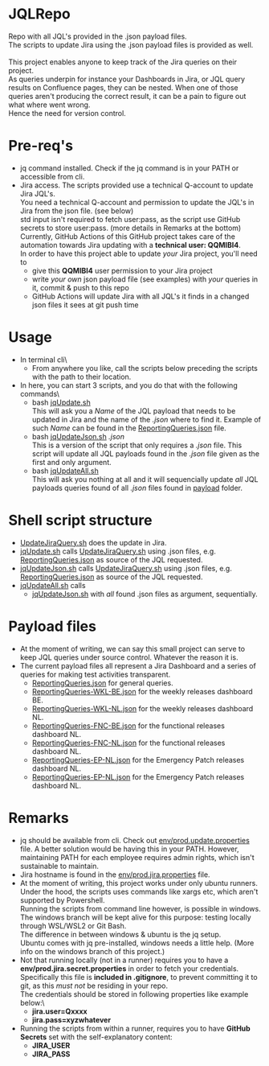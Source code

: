 # JQLRepo
Repo with all JQL's provided in the .json payload files.\
The scripts to update Jira using the .json payload files is provided as well.\
\
This project enables anyone to keep track of the Jira queries on their project.\
As queries underpin for instance your Dashboards in Jira, or JQL query results on Confluence pages, they can be nested.
When one of those queries aren't producing the correct result, it can be a pain to figure out what where went wrong.\
Hence the need for version control.

# Pre-req's
* jq command installed.  Check if the jq command is in your PATH or accessible from cli. 
* Jira access. The scripts provided use a technical Q-account to update Jira JQL's.\
You need a technical Q-account and permission to update the JQL's in Jira from the json file. (see below)\
std input isn't required to fetch user:pass, as the script use GitHub secrets to store user:pass. (more details in Remarks at the bottom)\
Currently, GitHub Actions of this GitHub project takes care of the automation towards Jira updating with a **technical user:  QQMIBI4**.\
In order to have this project able to update *your* Jira project, you'll need to  
  - give this **QQMIBI4** user permission to your Jira project
  - write *your own* json payload file (see examples) with *your* queries in it, commit & push to this repo
  - GitHub Actions will update Jira with all JQL's it finds in a changed json files it sees at git push time
  
# Usage
* In terminal cli\
  - From anywhere you like, call the scripts below preceding the scripts with the path to their location. 
* In here, you can start 3 scripts, and you do that with the following commands\
  - bash [jqUpdate.sh](./JiraReporting/jqUpdate.sh)\
This will ask you a *Name* of the JQL payload that needs to be updated in Jira and the name of the *.json* where to find it. Example of such *Name* can be found in the [ReportingQueries.json](./JiraReporting/ReportingQueries.json) file. 
  - bash [jqUpdateJson.sh](./JiraReporting/jqUpdateJson.sh) *.json*\
This is a version of the script that only requires a *.json* file. This script will update all JQL payloads found in the *.json* file given as the first and only argument. 
  - bash [jqUpdateAll.sh](./JiraReporting/jqUpdateAll.sh)\
This will ask you nothing at all and it will sequencially update *all* JQL payloads queries found of all *.json* files found in [payload](./JiraReporting/payload/) folder. 

# Shell script structure
* [UpdateJiraQuery.sh](./JiraReporting/UpdateJiraQuery.sh) does the update in Jira.
* [jqUpdate.sh](./JiraReporting/jqUpdate.sh) calls [UpdateJiraQuery.sh](./JiraReporting/UpdateJiraQuery.sh) using .json files, e.g. [ReportingQueries.json](./JiraReporting/ReportingQueries.json) as source of the JQL requested.
* [jqUpdateJson.sh](./JiraReporting/jqUpdateJson.sh) calls [UpdateJiraQuery.sh](./JiraReporting/UpdateJiraQuery.sh) using .json files, e.g. [ReportingQueries.json](./JiraReporting/ReportingQueries.json) as source of the JQL requested.
* [jqUpdateAll.sh](./JiraReporting/jqUpdateAll.sh) calls 
  - [jqUpdateJson.sh](./JiraReporting/jqUpdateJson.sh) with *all* found .json files as argument, sequentially.

# Payload files
* At the moment of writing, we can say this small project can serve to keep JQL queries under source control.  Whatever the reason it is.
* The current payload files all represent a Jira Dashboard and a series of queries for making test activities transparent. 
  - [ReportingQueries.json](./JiraReporting/payload/ReportingQueries.json) for general queries.
  - [ReportingQueries-WKL-BE.json](./JiraReporting/payload/ReportingQueries-WKL-BE.json) for the weekly releases dashboard BE.
  - [ReportingQueries-WKL-NL.json](./JiraReporting/payload/ReportingQueries-WKL-NL.json) for the weekly releases dashboard NL.
  - [ReportingQueries-FNC-BE.json](./JiraReporting/payload/ReportingQueries-FNC-BE.json) for the functional releases dashboard NL.
  - [ReportingQueries-FNC-NL.json](./JiraReporting/payload/ReportingQueries-FNC-NL.json) for the functional releases dashboard NL.
  - [ReportingQueries-EP-NL.json](./JiraReporting/payload/ReportingQueries-EP-BE.json) for the Emergency Patch releases dashboard NL.
  - [ReportingQueries-EP-NL.json](./JiraReporting/payload/ReportingQueries-EP-NL.json) for the Emergency Patch releases dashboard NL.

# Remarks
* jq should be available from cli. Check out [env/prod.update.properties](./JiraReporting/env/prod.update.properties) file. 
A better solution would be having this in your PATH. 
However, maintaining PATH for each employee requires admin rights, which isn't sustainable to maintain. 
* Jira hostname is found in the [env/prod.jira.properties](./JiraReporting/env/prod.jira.properties) file.
* At the moment of writing, this project works under only ubuntu runners.\
Under the hood, the scripts uses commands like xargs etc, which aren't supported by Powershell.\
Running the scripts from command line however, is possible in windows.\
The windows branch will be kept alive for this purpose: testing locally through WSL/WSL2 or Git Bash.\
The difference in between windows & ubuntu is the jq setup.\
Ubuntu comes with jq pre-installed, windows needs a little help. (More info on the windows branch of this project.) 
* Not that running locally (not in a runner) requires you to have a **env/prod.jira.secret.properties** in order to fetch your credentials.\
Specifically this file is **included in .gitignore**, to prevent committing it to git, as this *must not* be residing in your repo.\
The credentials should be stored in following properties like example below:\
  - **jira.user=Qxxxx**
  - **jira.pass=xyzwhatever**
* Running the scripts from within a runner, requires you to have **GitHub Secrets** set with the self-explanatory content:
  -  **JIRA_USER** 
  -  **JIRA_PASS** 
